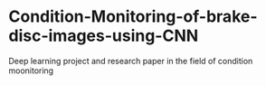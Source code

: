 # Condition-Monitoring-of-brake-disc-images-using-CNN
Deep learning project and research paper in the field of condition moonitoring
